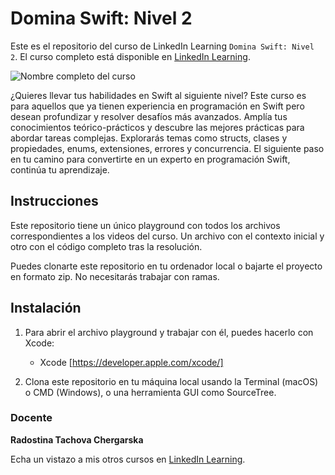 # Domina Swift: Nivel 2

Este es el repositorio del curso de LinkedIn Learning `Domina Swift: Nivel 2`. El curso completo está disponible en [LinkedIn Learning][lil-course-url].

![Nombre completo del curso][lil-thumbnail-url] 

¿Quieres llevar tus habilidades en Swift al siguiente nivel? Este curso es para aquellos que ya tienen experiencia en programación en Swift pero desean profundizar y resolver desafíos más avanzados. Amplía tus conocimientos teórico-prácticos y descubre las mejores prácticas para abordar tareas complejas. Explorarás temas como structs, clases y propiedades, enums, extensiones, errores y concurrencia. El siguiente paso en tu camino para convertirte en un experto en programación Swift, continúa tu aprendizaje.

## Instrucciones

Este repositorio tiene un único playground con todos los archivos correspondientes a los videos del curso. Un archivo con el contexto inicial y otro con el código completo tras la resolución. 

Puedes clonarte este repositorio en tu ordenador local o bajarte el proyecto en formato zip. No necesitarás trabajar con ramas.


## Instalación

1. Para abrir el archivo playground y trabajar con él, puedes hacerlo con Xcode:
   - Xcode [https://developer.apple.com/xcode/]

2. Clona este repositorio en tu máquina local usando la Terminal (macOS) o CMD (Windows), o una herramienta GUI como SourceTree.

### Docente

**Radostina Tachova Chergarska**

Echa un vistazo a mis otros cursos en [LinkedIn Learning](https://www.linkedin.com/learning/instructors/radostina-tachova-chergarska).

[0]: # (Replace these placeholder URLs with actual course URLs)
[lil-course-url]: https://www.linkedin.com
[lil-thumbnail-url]: https:

[1]: # (End of ES-Instruction ###############################################################################################)
